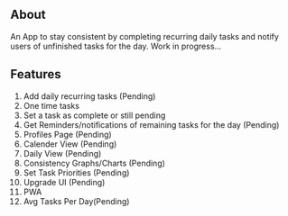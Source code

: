 ## About

An App to stay consistent by completing recurring daily tasks and notify users of unfinished tasks for the day.
Work in progress...

## Features

1. Add daily recurring tasks (Pending)
2. One time tasks
3. Set a task as complete or still pending
4. Get Reminders/notifications of remaining tasks for the day (Pending)
5. Profiles Page (Pending)
6. Calender View (Pending)
7. Daily View (Pending)
8. Consistency Graphs/Charts (Pending)
9. Set Task Priorities (Pending)
10. Upgrade UI (Pending)
11. PWA
12. Avg Tasks Per Day(Pending)
